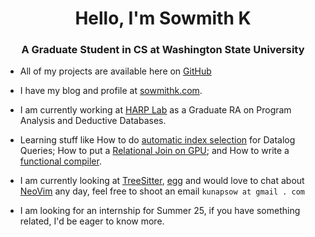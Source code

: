 <h1 align="center">Hello, I'm Sowmith K</h1>
<h3 align="center">A Graduate Student in CS at Washington State University</h3>

- All of my projects are available here on [GitHub](https://github.com/sowmith1999)
  
- I have my blog and profile at [sowmithk.com](https://sowmithk.com).
  
- I am currently working at [HARP Lab](https://github.com/harp-lab) as a Graduate RA on Program Analysis and Deductive Databases.
  
- Learning stuff like How to do [automatic index selection](https://sowmithk.com/blog/2024/souffle-auto-index/) for Datalog Queries; How to put a [Relational Join on GPU](https://github.com/sowmith1999/gpu_joins); and How to write a [functional compiler](https://github.com/harp-lab/brouhaha).

- I am currently looking at [TreeSitter](https://tree-sitter.github.io/tree-sitter/), [egg](https://egraphs-good.github.io/) and would love to chat about [NeoVim](https://neovim.io/) any day, feel free to shoot an email `kunapsow at gmail . com`

- I am looking for an internship for Summer 25, if you have something related, I'd be eager to know more.
<!---
sowmith1999/sowmith1999 is a ✨ special ✨ repository because its `README.md` (this file) appears on your GitHub profile.
You can click the Preview link to take a look at your changes.
--->
